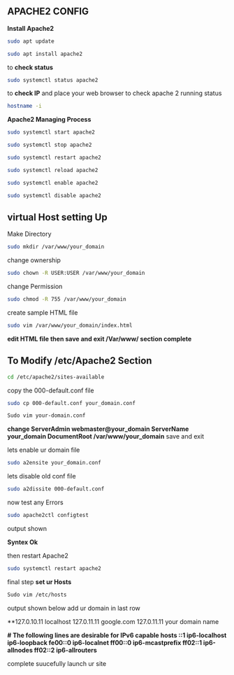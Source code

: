 ## APACHE2 CONFIG

**Install Apache2**
```bash
sudo apt update
```
```bash
sudo apt install apache2
```
to **check status**

```bash
sudo systemctl status apache2
```
to **check IP** and place your web browser to check apache 2 running status

```bash
hostname -i
```
**Apache2 Managing Process**

```bash
sudo systemctl start apache2
```
```bash
sudo systemctl stop apache2
```
```bash
sudo systemctl restart apache2
```
```bash
sudo systemctl reload apache2
```
```bash
sudo systemctl enable apache2
```
```bash
sudo systemctl disable apache2
```
## virtual Host setting Up

Make Directory 

```bash
sudo mkdir /var/www/your_domain
```
change ownership 

```bash
sudo chown -R USER:USER /var/www/your_domain
```
change Permission

```bash
sudo chmod -R 755 /var/www/your_domain
```
create sample HTML file

```bash
sudo vim /var/www/your_domain/index.html
```
**edit HTML file then save and exit
/Var/www/ section complete**

## To Modify /etc/Apache2 Section

```bash
cd /etc/apache2/sites-available
```
copy the 000-default.conf file 

```bash
sudo cp 000-default.conf your_domain.conf
```
```bash
Sudo vim your-domain.conf
```
**change ServerAdmin webmaster@your_domain
    ServerName your_domain
    DocumentRoot /var/www/your_domain**
save and exit 

lets enable ur domain file

```bash
sudo a2ensite your_domain.conf
```
lets disable old conf file

```bash
sudo a2dissite 000-default.conf
```
now test any Errors

```bash
sudo apache2ctl configtest
```
output shown

**Syntex Ok**

then restart Apache2

```bash
sudo systemctl restart apache2
```
final step **set ur Hosts**

```bash
Sudo vim /etc/hosts
```
output shown below add ur domain in last row

**127.0.10.11       localhost
127.0.11.11       google.com
127.0.11.11       your domain name

**# The following lines are desirable for IPv6 capable hosts
::1     ip6-localhost ip6-loopback
fe00::0 ip6-localnet
ff00::0 ip6-mcastprefix
ff02::1 ip6-allnodes
ff02::2 ip6-allrouters**

complete suucefully launch ur site




